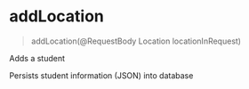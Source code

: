 <a name="addStudent"></a>
# **addLocation**
> addLocation(@RequestBody Location locationInRequest)

Adds a student

Persists student information (JSON) into database
